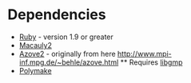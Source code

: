 Dependencies
===============================================================================

* [Ruby](http://www.ruby-lang.org/en/) - version 1.9 or greater
* [Macauly2](http://www.math.uiuc.edu/Macaulay2/)
* [Azove2](https://github.com/jeffremer/azove) - originally from here http://www.mpi-inf.mpg.de/~behle/azove.html
** Requires [libgmp](http://gmplib.org/)
* [Polymake](http://polymake.org/doku.php/start)
